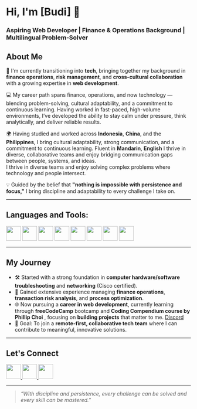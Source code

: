 # Hi, I'm [Budi] 👋

### **Aspiring Web Developer | Finance & Operations Background | Multilingual Problem-Solver**

## About Me

🌱 I'm currently transitioning into **tech**, bringing together my background in **finance operations**, **risk management**, and **cross-cultural collaboration** with a growing expertise in **web development**.

💻 My career path spans finance, operations, and now technology — blending problem-solving, cultural adaptability, and a commitment to continuous learning. Having worked in fast-paced, high-volume environments, I’ve developed the ability to stay calm under pressure, think analytically, and deliver reliable results.

🌍 Having studied and worked across **Indonesia**, **China**, and the **Philippines**, I bring cultural adaptability, strong communication, and a commitment to continuous learning. Fluent in **Mandarin**, **English** I thrive in diverse, collaborative teams and enjoy bridging communication gaps between people, systems, and ideas.  
I thrive in diverse teams and enjoy solving complex problems where technology and people intersect.

💡 Guided by the belief that **"nothing is impossible with persistence and focus,"** I bring discipline and adaptability to every challenge I take on.

---

## Languages and Tools:

<p>
  <img src="https://cdn.jsdelivr.net/gh/devicons/devicon/icons/typescript/typescript-original.svg" width="40" height="40"/>
  <img src="https://cdn.jsdelivr.net/gh/devicons/devicon/icons/javascript/javascript-original.svg" width="40" height="40"/>
  <img src="https://cdn.jsdelivr.net/gh/devicons/devicon/icons/react/react-original.svg" width="40" height="40"/>
  <img src="https://cdn.jsdelivr.net/gh/devicons/devicon/icons/nodejs/nodejs-original.svg" width="40" height="40"/>
  <img src="https://cdn.jsdelivr.net/gh/devicons/devicon/icons/html5/html5-original.svg" width="40" height="40"/>
  <img src="https://cdn.jsdelivr.net/gh/devicons/devicon/icons/css3/css3-original.svg" width="40" height="40"/>
  <img src="https://cdn.jsdelivr.net/gh/devicons/devicon/icons/git/git-original.svg" width="40" height="40"/>
  <img src="https://cdn.jsdelivr.net/gh/devicons/devicon/icons/vscode/vscode-original.svg" width="40" height="40"/>
</p>

---

## My Journey

- 🛠️ Started with a strong foundation in **computer hardware/software troubleshooting** and **networking** (Cisco certified).
- 💼 Gained extensive experience managing **finance operations**, **transaction risk analysis**, and **process optimization**.
- 🌐 Now pursuing a **career in web development**, currently learning through **freeCodeCamp** bootcamp and **Coding Compendium course by Phillip Choi** , focusing on **building projects** that matter to me. [Discord](https://discord.gg/2qHVUd5a)
- 🎯 Goal: To join a **remote-first, collaborative tech team** where I can contribute to meaningful, innovative solutions.

---

## Let's Connect

<p>
  <a href="https://www.linkedin.com/in/budi-saputra-wijaya" target="_blank">
    <img src="https://cdn.jsdelivr.net/gh/devicons/devicon/icons/linkedin/linkedin-original.svg" width="40" height="40"/>
  </a>
  <a href="mailto:budiwijaya555@gmail.com">
    <img src="https://cdn-icons-png.flaticon.com/512/732/732200.png" width="40" height="40"/>
  </a>
  <a href="https://github.com/budiswijaya" target="_blank">
    <img src="https://cdn.jsdelivr.net/gh/devicons/devicon/icons/github/github-original.svg" width="40" height="40"/>
  </a>
</p>

---

> _“With discipline and persistence, every challenge can be solved and every skill can be mastered.”_

